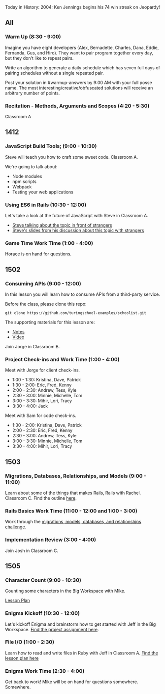 Today in History: 2004: Ken Jennings begins his 74 win streak on Jeopardy!

## All

### Warm Up (8:30 - 9:00)

Imagine you have eight developers (Alex, Bernadette, Charles, Dana, Eddie, Fernanda, Gus, and Hiro). They want to pair program together every day, but they don't like to repeat pairs.

Write an algorithm to generate a daily schedule which has seven full days of pairing schedules without a single repeated pair.

Post your solution in #warmup-answers by 9:00 AM with your full posse name.
The most interesting/creative/obfuscated solutions will receive an arbitrary number of points.

### Recitation - Methods, Arguments and Scopes (4:20 - 5:30)

Classroom A


## 1412

### JavaScript Build Tools; (9:00 - 10:30)

Steve will teach you how to craft some sweet code. Classroom A.

We're going to talk about:

* Node modules
* npm scripts
* Webpack
* Testing your web applications

### Using ES6 in Rails (10:30 - 12:00)

Let's take a look at the future of JavaScript with Steve in Classroom A.

* [Steve talking about the topic in front of strangers](https://www.youtube.com/watch?v=Ayj1kgQNhAg)
* [Steve's slides from his discussion about this topic with strangers](https://speakerdeck.com/stevekinney/denverscript-es6-and-beyond)

### Game Time Work Time (1:00 - 4:00)

Horace is on hand for questions.


## 1502

### Consuming APIs (9:00 - 12:00)

In this lesson you will learn how to consume APIs from a third-party service.

Before the class, please clone this repo:

```
git clone https://github.com/turingschool-examples/schoolist.git
```

The supporting materials for this lesson are:

* [Notes](https://www.dropbox.com/s/uzqcgncc7omx58o/Turing%20-%20Consuming%20an%20API%20%28Notes%29.pages?dl=0)
* [Video](https://vimeo.com/129631610)

Join Jorge in Classroom B.

### Project Check-ins and Work Time (1:00 - 4:00)

Meet with Jorge for client check-ins.

* 1:00 - 1:30: Kristina, Dave, Patrick
* 1:30 - 2:00: Eric, Fred, Kenny
* 2:00 - 2:30: Andrew, Tess, Kyle
* 2:30 - 3:00: Minnie, Michelle, Tom
* 3:00 - 3:30: Mihir, Lori, Tracy
* 3:30 - 4:00: Jack

Meet with Sam for code check-ins.

* 1:30 - 2:00: Kristina, Dave, Patrick
* 2:00 - 2:30: Eric, Fred, Kenny
* 2:30 - 3:00: Andrew, Tess, Kyle
* 3:00 - 3:30: Minnie, Michelle, Tom
* 3:30 - 4:00: Mihir, Lori, Tracy

## 1503

### Migrations, Databases, Relationships, and Models (9:00 - 11:00)

Learn about some of the things that makes Rails, Rails with Rachel. Classroom C. Find the outline [here](https://github.com/turingschool/lesson_plans/blob/master/ruby_02-web_applications_with_ruby/models_databases_relationships.markdown).

### Rails Basics Work Time (11:00 - 12:00 and 1:00 - 3:00)

Work through the [migrations, models, databases, and relationships challenge](https://github.com/turingschool/challenges/blob/master/models_databases_relationships_routes_controllers_oh_my.markdown).

### Implementation Review (3:00 - 4:00)

Join Josh in Classroom C.

## 1505

### Character Count (9:00 - 10:30)

Counting some characters in the Big Workspace with Mike.

[Lesson Plan](https://github.com/turingschool/lesson_plans/blob/master/ruby_01-object_oriented_programming_with_ruby/character_count.markdown)

### Enigma Kickoff (10:30 - 12:00)

Let's kickoff Enigma and brainstorm how to get started with Jeff in the Big Workspace. [Find the project assignment here](https://github.com/JumpstartLab/curriculum/blob/master/source/projects/enigma.markdown).

### File I/O (1:00 - 2:30)

Learn how to read and write files in Ruby with Jeff in Classroom A. [Find the lesson plan here](https://github.com/turingschool/lesson_plans/blob/master/ruby_01-object_oriented_programming_with_ruby/file_io_and_csvs.markdown)

### Enigma Work Time (2:30 - 4:00)

Get back to work! Mike will be on hand for questions somewhere. Somewhere.
